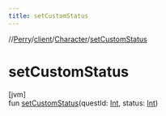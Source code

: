 ```yaml
---
title: setCustomStatus
---
```

//[Perry](../../../index.html)/[client](../index.html)/[Character](index.html)/[setCustomStatus](set-custom-status.html)



# setCustomStatus



[jvm]\
fun [setCustomStatus](set-custom-status.html)(questId: [Int](https://kotlinlang.org/api/latest/jvm/stdlib/kotlin/-int/index.html), status: [Int](https://kotlinlang.org/api/latest/jvm/stdlib/kotlin/-int/index.html))





